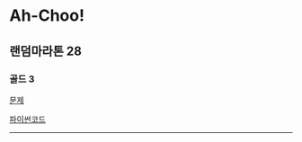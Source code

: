# Ah-Choo!
## 랜덤마라톤 28
### 골드 3
[문제](https://www.acmicpc.net/problem/15822)

[파이썬코드](15822.py)

---

